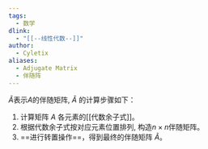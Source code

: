 ```yaml
---
tags:
  - 数学
dlink:
  - "[[--线性代数--]]"
author:
  - Cyletix
aliases:
  - Adjugate Matrix
  - 伴随阵
---
```

$\tilde{A}$表示$A$的伴随矩阵, $\tilde{A}$ 的计算步骤如下：
1. 计算矩阵 $A$ 各元素的[[代数余子式]]。
2. 根据代数余子式按对应元素位置排列, 构造$n\times n$伴随矩阵。
3. ==进行转置操作==，得到最终的伴随矩阵 $\tilde{A}$。